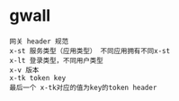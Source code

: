 # gwall

    网关 header 规范
    x-st 服务类型（应用类型） 不同应用拥有不同x-st
    x-lt 登录类型，不同用户类型
    x-v 版本
    x-tk token key
    最后一个 x-tk对应的值为key的token header